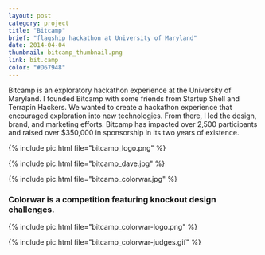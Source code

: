 ```yaml
---
layout: post
category: project
title: "Bitcamp"
brief: "flagship hackathon at University of Maryland"
date: 2014-04-04
thumbnail: bitcamp_thumbnail.png
link: bit.camp
color: "#D67948"
---
```


Bitcamp is an exploratory hackathon experience at the University of Maryland. I founded Bitcamp with some friends from Startup Shell and Terrapin Hackers. We wanted to create a hackathon experience that encouraged exploration into new technologies. From there, I led the design, brand, and marketing efforts. Bitcamp has impacted over 2,500 participants and raised over $350,000 in sponsorship in its two years of existence.

{% include pic.html file="bitcamp_logo.png" %}

{% include pic.html file="bitcamp_dave.jpg" %}

{% include pic.html file="bitcamp_colorwar.jpg" %}

### Colorwar is a competition featuring knockout design challenges.

{% include pic.html file="bitcamp_colorwar-logo.png" %}

{% include pic.html file="bitcamp_colorwar-judges.gif" %}
